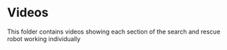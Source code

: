 # Videos
This folder contains videos showing each section of the search and rescue robot working individually
